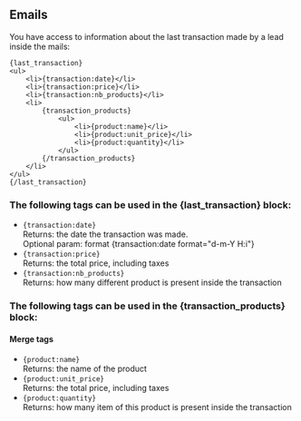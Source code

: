 ## Emails

You have access to information about the last transaction made by a lead inside the mails:

```
{last_transaction}
<ul>
    <li>{transaction:date}</li>
    <li>{transaction:price}</li>
    <li>{transaction:nb_products}</li>
    <li>
        {transaction_products}
            <ul>
                <li>{product:name}</li>
                <li>{product:unit_price}</li>
                <li>{product:quantity}</li>
            </ul>
        {/transaction_products}
    </li>
</ul>
{/last_transaction}
```

### The following tags can be used in the {last_transaction} block:

- `{transaction:date}`  
   Returns: the date the transaction was made.  
   Optional param: format {transaction:date format="d-m-Y H:i"}
- `{transaction:price}`  
   Returns: the total price, including taxes
- `{transaction:nb_products}`  
   Returns: how many different product is present inside the transaction

### The following tags can be used in the {transaction_products} block:

#### Merge tags

- `{product:name}`  
  Returns: the name of the product
- `{product:unit_price}`  
  Returns: the total price, including taxes
- `{product:quantity}`  
  Returns: how many item of this product is present inside the transaction

